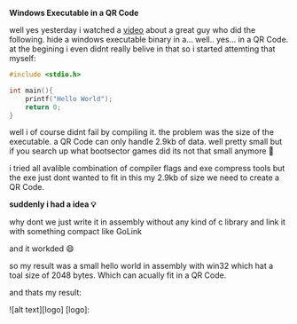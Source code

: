 **Windows Executable in a QR Code**

well yes yesterday i watched a [video](https://youtu.be/ExwqNreocpg) about a great guy who did the following. hide a windows executable binary in a... well.. yes... in a QR Code. at the begining i even didnt really belive in that so i started attemting that myself:

```c
#include <stdio.h>

int main(){
    printf("Hello World");
    return 0;
}
```
        
well i of course didnt fail by compiling it. the problem was the size of the executable. a QR Code can only handle 2.9kb of data. well pretty small but if you search up what bootsector games did its not that small anymore 🙂 

i tried all avalible combination of compiler flags and exe compress tools but the exe just dont wanted to fit in this my 2.9kb of size we need to create a QR Code.

**suddenly i had a idea 💡**

why dont we just write it in assembly without any kind of c library and link it with something compact like GoLink

and it workded 😄 

so my result was a small hello world in assembly with win32 which hat a toal size of 2048 bytes. Which can acually fit in a QR Code.

and thats my result:

![alt text][logo]
[logo]:
